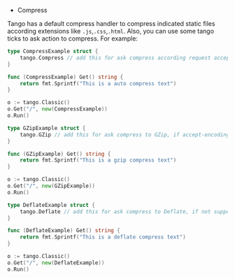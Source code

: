 * Compress

Tango has a default compress handler to compress indicated static files according extensions like `.js`,`.css`,`.html`. Also, you can use some tango ticks to ask action to compress. For example:

```Go
type CompressExample struct {
	tango.Compress // add this for ask compress according request accept-encoding, if no accept-encoding, not compress
}

func (CompressExample) Get() string {
	return fmt.Sprintf("This is a auto compress text")
}

o := tango.Classic()
o.Get("/", new(CompressExample))
o.Run()
```

```Go
type GZipExample struct {
	tango.GZip // add this for ask compress to GZip, if accept-encoding has no gzip, then not compress
}

func (GZipExample) Get() string {
	return fmt.Sprintf("This is a gzip compress text")
}

o := tango.Classic()
o.Get("/", new(GZipExample))
o.Run()
```

```Go
type DeflateExample struct {
	tango.Deflate // add this for ask compress to Deflate, if not support then not compress
}

func (DeflateExample) Get() string {
	return fmt.Sprintf("This is a deflate compress text")
}

o := tango.Classic()
o.Get("/", new(DeflateExample))
o.Run()
```
